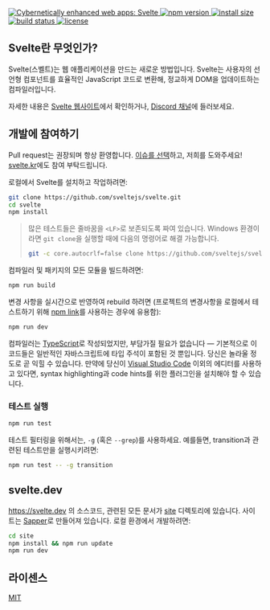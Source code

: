 <p>
  <a href="https://svelte.dev">
	<img alt="Cybernetically enhanced web apps: Svelte" src="https://svelte-assets.surge.sh/banner.png">
  </a>

  <a href="https://www.npmjs.com/package/svelte">
    <img src="https://img.shields.io/npm/v/svelte.svg" alt="npm version">
  </a>

  <a href="https://packagephobia.now.sh/result?p=svelte">
    <img src="https://packagephobia.now.sh/badge?p=svelte" alt="install size">
  </a>

  <a href="https://travis-ci.org/sveltejs/svelte">
    <img src="https://api.travis-ci.org/sveltejs/svelte.svg?branch=master"
         alt="build status">
  </a>

  <a href="https://github.com/sveltejs/svelte/blob/master/LICENSE">
    <img src="https://img.shields.io/npm/l/svelte.svg" alt="license">
  </a>
</p>

## Svelte란 무엇인가?

Svelte(스벨트)는 웹 애플리케이션을 만드는 새로운 방법입니다. Svelte는 사용자의 선언형 컴포넌트를  효율적인 JavaScript 코드로 변환해, 정교하게 DOM을 업데이트하는 컴파일러입니다.

자세한 내용은 [Svelte 웹사이트](https://svelte.dev)에서 확인하거나, [Discord 채널](https://svelte.dev/chat)에 들러보세요.

## 개발에 참여하기

Pull request는 권장되며 항상 환영합니다. [이슈를 선택](https://github.com/sveltejs/svelte/issues?q=is%3Aissue+is%3Aopen+sort%3Aupdated-desc)하고, 저희를 도와주세요!
[svelte.kr](https://github.com/beewee22/svelte.kr/issues)에도 참여 부탁드립니다.

로컬에서 Svelte를 설치하고 작업하려면:

```bash
git clone https://github.com/sveltejs/svelte.git
cd svelte
npm install
```

> 많은 테스트들은 줄바꿈을 `<LF>`로 보존되도록 짜여 있습니다. Windows 환경이라면 `git clone`을 실행할 때에 다음의 명령어로 해결 가능합니다.
>
> ```bash
> git -c core.autocrlf=false clone https://github.com/sveltejs/svelte.git
> ```

컴파일러 및 패키지의 모든 모듈을 빌드하려면:

```bash
npm run build
```

변경 사항을 실시간으로 반영하여 rebuild 하려면 (프로젝트의 변경사항을 로컬에서 테스트하기 위해 [npm link](https://docs.npmjs.com/cli/link.html)를 사용하는 경우에 유용함):

```bash
npm run dev
```

컴파일러는 [TypeScript](https://www.typescriptlang.org/)로 작성되었지만, 부담가질 필요가 없습니다 — 기본적으로 이 코드들은 일반적인 자바스크립트에 타입 주석이 포함된 것 뿐입니다. 당신은 놀라울 정도로 곧 익힐 수 있습니다. 만약에 당신이 [Visual Studio Code](https://code.visualstudio.com/) 이외의 에디터를 사용하고 있다면, syntax highlighting과 code hints를 위한 플러그인을 설치해야 할 수 있습니다.

### 테스트 실행

```bash
npm run test
```

테스트 필터링을 위해서는, `-g` (혹은 `--grep`)를 사용하세요. 예를들면, transition과 관련된 테스트만을 실행시키려면:

```bash
npm run test -- -g transition
```

## svelte.dev

https://svelte.dev 의 소스코드, 관련된 모든 문서가 [site](site) 디렉토리에 있습니다. 사이트는 [Sapper](https://sapper.svelte.dev)로 만들어져 있습니다. 로컬 환경에서 개발하려면:

```bash
cd site
npm install && npm run update
npm run dev
```

## 라이센스

[MIT](LICENSE)
